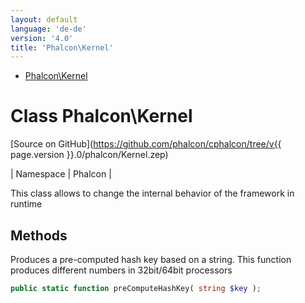 ```yaml
---
layout: default
language: 'de-de'
version: '4.0'
title: 'Phalcon\Kernel'
---
```


* [Phalcon\Kernel](#kernel)

<h1 id="kernel">Class Phalcon\Kernel</h1>

[Source on GitHub](https://github.com/phalcon/cphalcon/tree/v{{ page.version }}.0/phalcon/Kernel.zep)

| Namespace | Phalcon |

This class allows to change the internal behavior of the framework in runtime

## Methods

Produces a pre-computed hash key based on a string. This function produces different numbers in 32bit/64bit processors

```php
public static function preComputeHashKey( string $key );
```